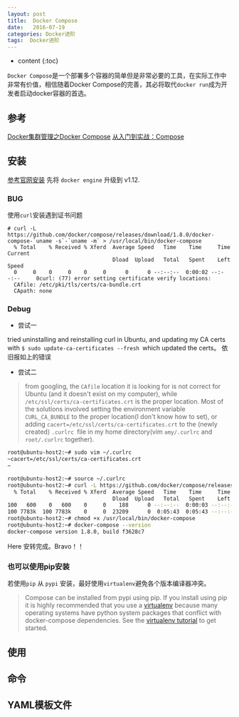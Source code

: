 ```yaml
---
layout: post
title:  Docker Compose
date:   2016-07-19
categories: Docker进阶
tags:  Docker进阶
---
```


* content
{:toc}


`Docker Compose`是一个部署多个容器的简单但是非常必要的工具，在实际工作中非常有价值，相信随着Docker Compose的完善，其必将取代`docker run`成为开发者启动docker容器的首选。





## 参考

[Docker集群管理之Docker Compose](http://www.csdn.net/article/2015-08-27/2825554)
[从入门到实战：Compose](http://wiki.jikexueyuan.com/project/docker-technology-and-combat/intro.html)

## 安装

[参考官网安装](https://docs.docker.com/compose/install/)
先将 `docker engine` 升级到 v1.12.

### BUG

使用`curl`安装遇到证书问题

```
# curl -L https://github.com/docker/compose/releases/download/1.8.0/docker-compose-`uname -s`-`uname -m` > /usr/local/bin/docker-compose
  % Total    % Received % Xferd  Average Speed   Time    Time     Time  Current
                                 Dload  Upload   Total   Spent    Left  Speed
  0     0    0     0    0     0      0      0 --:--:--  0:00:02 --:--:--     0curl: (77) error setting certificate verify locations:
  CAfile: /etc/pki/tls/certs/ca-bundle.crt
  CApath: none
```

### Debug

- 尝试一

tried uninstalling and reinstalling curl in Ubuntu, and updating my CA certs with `$ sudo update-ca-certificates --fresh `which updated the certs。
依旧报如上的错误

- 尝试二

>from googling, the `CAfile` location it is looking for is not correct for Ubuntu (and it doesn't exist on my computer), while ` /etc/ssl/certs/ca-certificates.crt ` is the proper location.
Most of the solutions involved setting the environment variable `CURL_CA_BUNDLE` to the proper location(I don't know how to set), or adding `cacert=/etc/ssl/certs/ca-certificates.crt` to the (newly created) `.curlrc `file in my home directory(vim `amy/.curlrc` and `root/.curlrc` together).

```sh
root@ubuntu-host2:~# sudo vim ~/.curlrc
~cacert=/etc/ssl/certs/ca-certificates.crt
~

root@ubuntu-host2:~# source ~/.curlrc
root@ubuntu-host2:~# curl -L https://github.com/docker/compose/releases/download/1.8.0/docker-compose-`uname -s`-`uname -m` > /usr/local/bin/docker-compose
  % Total    % Received % Xferd  Average Speed   Time    Time     Time  Current
                                 Dload  Upload   Total   Spent    Left  Speed
100   600    0   600    0     0    188      0 --:--:--  0:00:03 --:--:--   511
100 7783k  100 7783k    0     0  23209      0  0:05:43  0:05:43 --:--:-- 16588
root@ubuntu-host2:~# chmod +x /usr/local/bin/docker-compose
root@ubuntu-host2:~# docker-compose --version
docker-compose version 1.8.0, build f3628c7
```

Here 安转完成。Bravo！！

### 也可以使用pip安装

若使用`pip` 从 `pypi` 安装，最好使用`virtualenv`避免各个版本编译器冲突。

> Compose can be installed from pypi using pip. If you install using pip it is highly recommended that you use a [virtualenv](https://virtualenv.pypa.io/en/latest/) because many operating systems have python system packages that conflict with docker-compose dependencies. See the [virtualenv tutorial](http://docs.python-guide.org/en/latest/dev/virtualenvs/) to get started.


## 使用


## 命令

## YAML模板文件
